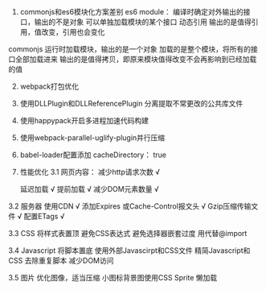 1. commonjs和es6模块化方案差别
es6 module：
  编译时确定对外输出的接口，输出的不是对象
  可以单独加载模块的某个接口
  动态引用 输出的是值得引用，值改变，引用也会变化

commonjs
  运行时加载模块，输出的是一个对象
  加载的是整个模块，将所有的接口全部加载进来
  输出的是值得拷贝，即原来模块值得改变不会再影响到已经加载的值


2. webpack打包优化
  1. 使用DLLPlugin和DLLReferencePlugin 分离提取不常更改的公共库文件
  2. 使用happypack开启多进程加速代码构建
  3. 使用webpack-parallel-uglify-plugin并行压缩
  4. babel-loader配置添加 cacheDirectory： true


3. 性能优化
  3.1 网页内容：
    减少http请求次数   √
      
    延迟加载           √
    提前加载           √
    减少DOM元素数量    √

  3.2 服务器
    使用CDN     √
    添加Expires 或Cache-Control报文头 √
    Gzip压缩传输文件    √
    配置ETags          √


  3.3 CSS
    将样式表置顶
    避免CSS表达式 避免选择器嵌套过度
    用<link>代替@import

  3.4 Javascript
    将脚本置底
    使用外部Javascirpt和CSS文件
    精简Javascript和CSS
    去除重复脚本
    减少DOM访问

  3.5 图片
    优化图像，适当压缩
    小图标背景图使用CSS Sprite
    懒加载